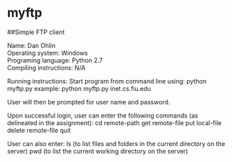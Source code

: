 # myftp
##Simple FTP client

Name: Dan Ohlin  
Operating system: Windows  
Programing language: Python 2.7  
Compiling instructions: N/A  


Running instructions:
Start program from command line using: python myftp.py <ftpserver>
example: python myftp.py inet.cs.fiu.edu

User will then be prompted for user name and password. 

Upon successful login, user can enter the following commands (as delineated in the assignment):
cd remote-path
get remote-file
put local-file
delete remote-file
quit

User can also enter:
ls (to list files and folders in the current directory on the server)
pwd (to list the current working directory on the server)

